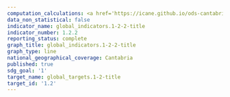 ```yaml
---
computation_calculations: <a href='https://icane.github.io/ods-cantabria/assets/pdf/1.2.2.1.pdf' target='_blank'>Proporción de personas en riesgo de pobreza o exclusión social: indicador AROPE, considerando el umbral nacional de pobreza</a><br><a href='https://icane.github.io/ods-cantabria/assets/pdf/1.2.2.1_1.pdf' target='_blank'>Proporción de personas en riesgo de pobreza o exclusión social: indicador AROPE, considerando el umbral autonómico de pobreza</a><br><a href='https://icane.github.io/ods-cantabria/assets/pdf/1.2.2.2.pdf' target='_blank'>Proporción de personas con carencia material severa</a><br><a href='https://icane.github.io/ods-cantabria/assets/pdf/1.2.2.3.pdf' target='_blank'>Proporción de personas viviendo en hogares con baja intensidad de trabajo</a>
data_non_statistical: false
indicator_name: global_indicators.1-2-2-title
indicator_number: 1.2.2
reporting_status: complete
graph_title: global_indicators.1-2-2-title
graph_type: line
national_geographical_coverage: Cantabria
published: true
sdg_goal: '1'
target_name: global_targets.1-2-title
target_id: '1.2'
---
```

